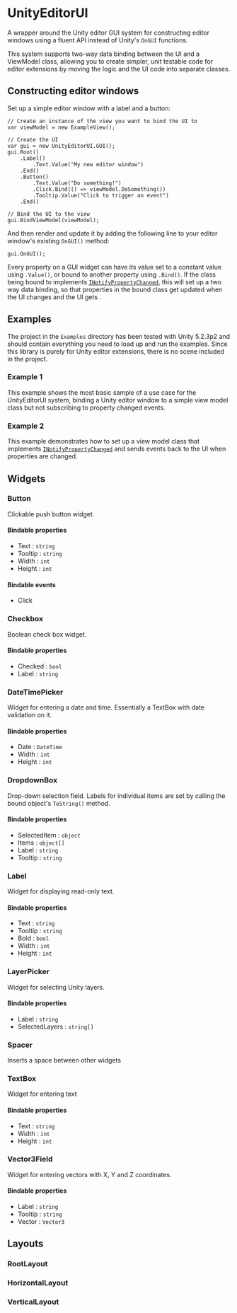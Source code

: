 # UnityEditorUI

A wrapper around the Unity editor GUI system for constructing editor windows using a fluent API instead of Unity's `OnGUI` functions. 

This system supports two-way data binding between the UI and a ViewModel class, allowing you to create simpler, unit testable code for editor extensions by moving the logic and the UI code into separate classes.

## Constructing editor windows

Set up a simple editor window with a label and a button:

```
// Create an instance of the view you want to bind the UI to
var viewModel = new ExampleView();

// Create the UI
var gui = new UnityEditorUI.GUI();
gui.Root()
    .Label()
        .Text.Value("My new editor window")
    .End()
    .Button()
        .Text.Value("Do something!")
        .Click.Bind(() => viewModel.DoSomething())
        .Tooltip.Value("Click to trigger an event")
    .End()
    
// Bind the UI to the view
gui.BindViewModel(viewModel);
```

And then render and update it by adding the following line to your editor window's existing `OnGUI()` method:
```
gui.OnGUI();
```

Every property on a GUI widget can have its value set to a constant value using `.Value()`, or bound to another property using `.Bind()`. If the class being bound to implements [`INotifyPropertyChanged`](https://msdn.microsoft.com/en-us/library/system.componentmodel.inotifypropertychanged.aspx), this will set up a two way data binding, so that properties in the bound class get updated when the UI changes and the UI gets .

## Examples
The project in the `Examples` directory has been tested with Unity 5.2.3p2 and should contain everything you need to load up and run the examples. Since this library is purely for Unity editor extensions, there is no scene included in the project.

### Example 1
This example shows the most basic sample of a use case for the UnityEditorUI system, binding a Unity editor window to a simple view model class but not subscribing to property changed events.

### Example 2
This example demonstrates how to set up a view model class that implements [`INotifyPropertyChanged`](https://msdn.microsoft.com/en-us/library/system.componentmodel.inotifypropertychanged.aspx) and sends events back to the UI when properties are changed. 

## Widgets
### Button
Clickable push button widget.
#### Bindable properties
- Text : `string`
- Tooltip : `string`
- Width : `int`
- Height : `int`

#### Bindable events
- Click
     
### Checkbox
Boolean check box widget.
#### Bindable properties 
- Checked : `bool`
- Label : `string`

### DateTimePicker
Widget for entering a date and time. Essentially a TextBox with date validation on it.
#### Bindable properties
- Date : `DateTime`
- Width : `int`
- Height : `int`

### DropdownBox
Drop-down selection field. Labels for individual items are set by calling the bound object's `ToString()` method.
#### Bindable properties
- SelectedItem : `object`
- Items : `object[]`
- Label : `string`
- Tooltip : `string`

### Label
Widget for displaying read-only text.
#### Bindable properties
- Text : `string`
- Tooltip : `string`
- Bold : `bool`
- Width : `int`
- Height : `int`

### LayerPicker
Widget for selecting Unity layers.
#### Bindable properties
- Label : `string`
- SelectedLayers : `string[]`

### Spacer
Inserts a space between other widgets

### TextBox
Widget for entering text
#### Bindable properties
- Text : `string`
- Width : `int`
- Height : `int`

### Vector3Field
Widget for entering vectors with X, Y and Z coordinates.
#### Bindable properties
- Label : `string`
- Tooltip : `string`
- Vector : `Vector3`

## Layouts
### RootLayout
### HorizontalLayout
### VerticalLayout


